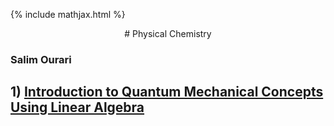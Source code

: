 {% include mathjax.html %}

<p align="center">
  #  Physical Chemistry 
</p>

### Salim Ourari

## $1)$ [Introduction to Quantum Mechanical Concepts Using Linear Algebra](/Introduction.md)
